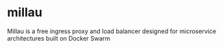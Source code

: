 # millau
Millau is a free ingress proxy and load balancer designed for microservice architectures built on Docker Swarm
